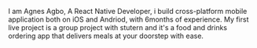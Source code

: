I am Agnes Agbo, A React Native Developer, i build cross-platform mobile application both on iOS and Andriod,
with 6months of experience. My first live project is a group project with stutern and it's a food and drinks 
ordering app that delivers meals at your doorstep with ease.